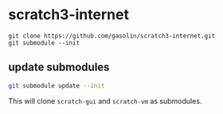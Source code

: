 # scratch3-internet

```
git clone https://github.com/gasolin/scratch3-internet.git
git submodule --init
```

## update submodules

```sh
git submodule update --init
```

This will clone `scratch-gui` and `scratch-vm` as submodules.

